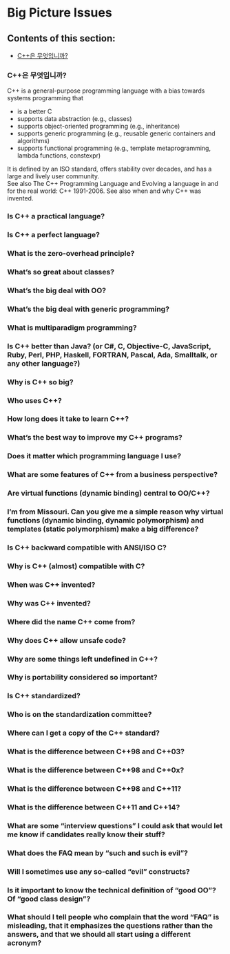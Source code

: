 # Big Picture Issues

## <a name="S-bpi"></a>Contents of this section\:

* [C++은 무엇입니까?](#Rbpi-1)

### <a name="Rbpi-1"></a>C++은 무엇입니까?

C++ is a general-purpose programming language with a bias towards systems programming that

* is a better C  
* supports data abstraction (e.g., classes)
* supports object-oriented programming (e.g., inheritance)
* supports generic programming (e.g., reusable generic containers and algorithms)
* supports functional programming (e.g., template metaprogramming, lambda functions, constexpr)  

It is defined by an ISO standard, offers stability over decades, and has a large and lively user community.  
See also The C++ Programming Language and Evolving a language in and for the real world: C++ 1991-2006.
See also when and why C++ was invented.

### Is C++ a practical language?

### Is C++ a perfect language?

### What is the zero-overhead principle?

### What’s so great about classes?

### What’s the big deal with OO?

### What’s the big deal with generic programming?

### What is multiparadigm programming?

### Is C++ better than Java? (or C#, C, Objective-C, JavaScript, Ruby, Perl, PHP, Haskell, FORTRAN, Pascal, Ada, Smalltalk, or any other language?)

### Why is C++ so big?

### Who uses C++?

### How long does it take to learn C++?

### What’s the best way to improve my C++ programs?

### Does it matter which programming language I use?

### What are some features of C++ from a business perspective?

### Are virtual functions (dynamic binding) central to OO/C++?

### I’m from Missouri. Can you give me a simple reason why virtual functions (dynamic binding, dynamic polymorphism) and templates (static polymorphism) make a big difference?

### Is C++ backward compatible with ANSI/ISO C?

### Why is C++ (almost) compatible with C?

### When was C++ invented?

### Why was C++ invented?

### Where did the name C++ come from?

### Why does C++ allow unsafe code?

### Why are some things left undefined in C++?

### Why is portability considered so important?

### Is C++ standardized?

### Who is on the standardization committee?

### Where can I get a copy of the C++ standard?

### What is the difference between C++98 and C++03?

### What is the difference between C++98 and C++0x?

### What is the difference between C++98 and C++11?

### What is the difference between C++11 and C++14?

### What are some “interview questions” I could ask that would let me know if candidates really know their stuff?

### What does the FAQ mean by “such and such is evil”?

### Will I sometimes use any so-called “evil” constructs?

### Is it important to know the technical definition of “good OO”? Of “good class design”?

### What should I tell people who complain that the word “FAQ” is misleading, that it emphasizes the questions rather than the answers, and that we should all start using a different acronym?

